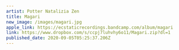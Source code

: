 ```yaml
---
artist: Potter Natalizia Zen
title: Magari
new_image: /images/magari.jpg
apple_link: https://ecstaticrecordings.bandcamp.com/album/magari
link: https://www.dropbox.com/s/ccpj7luhvhy6o11/Magari.zip?dl=1
published_date: 2020-09-05T05:25:37.206Z
---
```

